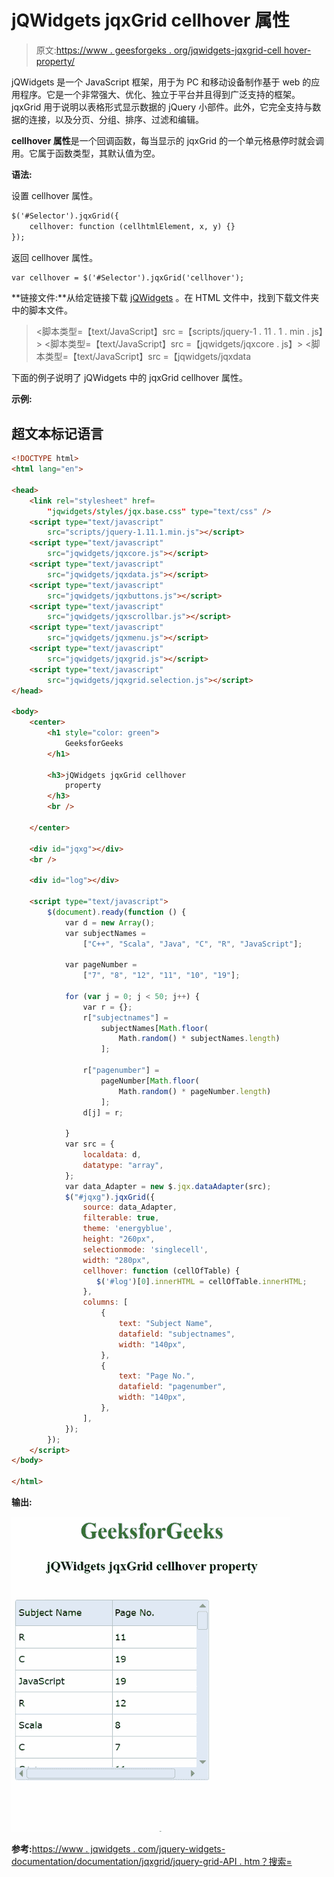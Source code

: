 # jQWidgets jqxGrid cellhover 属性

> 原文:[https://www . geesforgeks . org/jqwidgets-jqxgrid-cell hover-property/](https://www.geeksforgeeks.org/jqwidgets-jqxgrid-cellhover-property/)

jQWidgets 是一个 JavaScript 框架，用于为 PC 和移动设备制作基于 web 的应用程序。它是一个非常强大、优化、独立于平台并且得到广泛支持的框架。jqxGrid 用于说明以表格形式显示数据的 jQuery 小部件。此外，它完全支持与数据的连接，以及分页、分组、排序、过滤和编辑。

**cellhover 属性**是一个回调函数，每当显示的 jqxGrid 的一个单元格悬停时就会调用。它属于函数类型，其默认值为空。

**语法:**

设置 cellhover 属性。

```html
$('#Selector').jqxGrid({ 
    cellhover: function (cellhtmlElement, x, y) {}
});
```

返回 cellhover 属性。

```html
var cellhover = $('#Selector').jqxGrid('cellhover');
```

**链接文件:**从给定链接下载 [jQWidgets](https://www.jqwidgets.com/download/) 。在 HTML 文件中，找到下载文件夹中的脚本文件。

> <link rel="”stylesheet”" href="”jqwidgets/styles/jqx.base.css”" type="”text/css”">
> <脚本类型=【text/JavaScript】src =【scripts/jquery-1 . 11 . 1 . min . js】></脚本>
> <脚本类型=【text/JavaScript】src =【jqwidgets/jqxcore . js】></脚本>
> <脚本类型=【text/JavaScript】src =【jqwidgets/jqxdata

下面的例子说明了 jQWidgets 中的 jqxGrid cellhover 属性。

**示例:**

## 超文本标记语言

```html
<!DOCTYPE html>
<html lang="en">

<head>
    <link rel="stylesheet" href=
        "jqwidgets/styles/jqx.base.css" type="text/css" />
    <script type="text/javascript" 
        src="scripts/jquery-1.11.1.min.js"></script>
    <script type="text/javascript" 
        src="jqwidgets/jqxcore.js"></script>
    <script type="text/javascript" 
        src="jqwidgets/jqxdata.js"></script>
    <script type="text/javascript" 
        src="jqwidgets/jqxbuttons.js"></script>
    <script type="text/javascript" 
        src="jqwidgets/jqxscrollbar.js"></script>
    <script type="text/javascript" 
        src="jqwidgets/jqxmenu.js"></script>
    <script type="text/javascript" 
        src="jqwidgets/jqxgrid.js"></script>
    <script type="text/javascript" 
        src="jqwidgets/jqxgrid.selection.js"></script>
</head>

<body>
    <center>
        <h1 style="color: green">
            GeeksforGeeks
        </h1>

        <h3>jQWidgets jqxGrid cellhover
            property
        </h3>
        <br />

    </center>

    <div id="jqxg"></div>
    <br />

    <div id="log"></div>

    <script type="text/javascript">
        $(document).ready(function () {
            var d = new Array();
            var subjectNames =
                ["C++", "Scala", "Java", "C", "R", "JavaScript"];

            var pageNumber =
                ["7", "8", "12", "11", "10", "19"];

            for (var j = 0; j < 50; j++) {
                var r = {};
                r["subjectnames"] =
                    subjectNames[Math.floor(
                        Math.random() * subjectNames.length)
                    ];

                r["pagenumber"] =
                    pageNumber[Math.floor(
                        Math.random() * pageNumber.length)
                    ];
                d[j] = r;

            }
            var src = {
                localdata: d,
                datatype: "array",
            };
            var data_Adapter = new $.jqx.dataAdapter(src);
            $("#jqxg").jqxGrid({
                source: data_Adapter,
                filterable: true,
                theme: 'energyblue',
                height: "260px",
                selectionmode: 'singlecell',
                width: "280px",
                cellhover: function (cellOfTable) {
                   $('#log')[0].innerHTML = cellOfTable.innerHTML;
                },
                columns: [
                    {
                        text: "Subject Name",
                        datafield: "subjectnames",
                        width: "140px",
                    },
                    {
                        text: "Page No.",
                        datafield: "pagenumber",
                        width: "140px",
                    },
                ],
            });
        });
    </script>
</body>

</html>
```

**输出:**

![](img/78c05b93e9a362b8512d646ad4a560a5.png)

**参考:**[https://www . jqwidgets . com/jquery-widgets-documentation/documentation/jqxgrid/jquery-grid-API . htm？搜索=](https://www.jqwidgets.com/jquery-widgets-documentation/documentation/jqxgrid/jquery-grid-api.htm?search=)